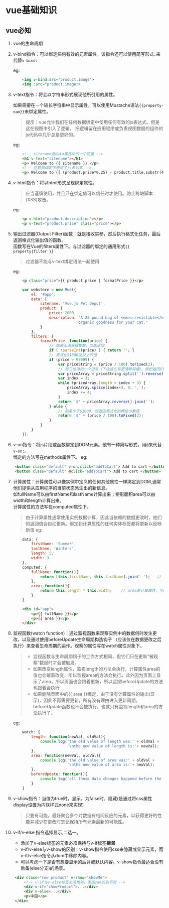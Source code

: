 # vue基础知识

## vue必知
1.  vue的生命周期
2.  v-bind指令：可以绑定任何有效的元素属性。该指令还可以使用简写形式`:`来代替`v-bind:`

    eg: 
    ```html
        <img v-bind:src="product.image">
        <img :src="product.image">
    ```

3.  v-text指令：将会以字符串形式展现他所引用的属性。
    
    如果需要在一个较长字符串中显示属性，可以使用Mustache语法`{{property-nam}}`来绑定属性。
    > 提示：vue允许我们在任何数据绑定中使用任何有效的js表达式。但是这在视图中引入了逻辑，
    > 把逻辑留在应用程序或负责视图数据的组件的js代码中几乎总是更好的。 

    eg:
    ```html
        <!-- sitename是data属性中的一个变量 -->
        <h1 v-text="sitename"></h1>
        <p> Welcome to {{ sitename }} </p>
        <!-- 在数据绑定中使用了js表达式 -->
        <p> Welcome to {{ (product.price*0.25) - product.title.substr(4, 4) }} </p>
    ```
4.  v-html指令：将以html形式呈现绑定属性。
    > 应当谨慎使用，并且只在绑定值可以信任时才使用。防止跨站脚本(XSS)攻击。

    eg:
    ```html
        <p v-html="product.description"></p>
        <p v-text="product.price" class="price"></p>
    ```
5.  输出过滤器(Output Filter)函数：就是接收实参，然后执行格式化任务，最后返回格式化输出值的函数。  
    函数写在Vue的filters属性下。与过滤器的绑定的通用形式`{{ property|filter }}`
    > 过滤器不能与v-text绑定语法一起使用
    
    eg:
    ```html
        <p class="price">{{ product.price | formatPrice }}</p>
    ```
    ```js
        var webstore = new Vue({
            el: '#app',
            data: {
                sitename: 'Vue.js Pet Depot',
                product: {
                    price: 2000,
                    description: 'A 25 pound bag of <em>irresistible</em>,' + 
                                'organic goodness for your cat.'
                }
            },
            filters: {
                formatPrice: function(price) {
                    // 如果无法获得整数，立即返回
                    if ( !parseInt(price) ) { return ''; }
                    // 格式化$1000及以上的值
                    if (price > 99999) {
                        var priceString = (price / 100).toFixed(2);
                        // 每三位添加一个逗号（下边这么写更清晰易懂）。例如返回$12,345.67的值
                        var priceArray = priceString.split('').reverse();
                        var index = 3;
                        while (priceArray.length > index + 3) {
                            priceArray.splice(index+3, 0, ',');
                            index += 4;
                        }
                        return '$' + priceArray.reverse().join('');            
                    } else {
                        // 如果小于$1000，则返回格式化的两位小数值
                        return '$' + (price / 100).toFixed(2);  
                    }
                }
            }
        });
    ```
6.  v-on指令：将js片段或函数绑定到DOM元素。他有一种简写形式，用`@`来代替`v-on:`。  
    绑定的方法写在methods属性下。
eg:
```html
    <button class="default" v-on:click="addToCart"> Add to cart </button>
    <button class="default" @click="addToCart"> Add to cart </button>
```
7.  计算属性：计算属性可以像实例中定义的任何其他属性一样绑定到DOM,通常他们提供从应用程序的当前状态派生出的新信息。  
    如fullName可以由firstName和lastName计算出来；矩形面积area可以由width和length计算出来。  
    计算属性的方法写在computed属性下。
    > 由于计算属性通常使用实例数据计算，因此当依赖的数据更改时，他们的返回值会自动更新。绑定到计算属性的任何实体标签都将更新以反映新值
    eg:
    ```js 中定义计算属性
        data: {
            firstName: 'Summer',
            lastName: 'Winters',
            length: 5,
            width: 3
        },
        computed: {
            fullName: function(){
                return [this.firstName, this.lastName].join(' ');   // fullName是计算属性。计算名字全称
            },
            area: function(){
                return this.length * this.width;    // area是计算属性，与data属性功能相同。计算矩形的面积
            }
        }
    ```
    ```html 使用计算属性fullName
        <div id="app">
            <p>{{ fullName }}</p>
            <p>{{ area }}</p>
        </div>
    ```
8.  监视函数(watch function)：通过监视函数来观察实例中的数据何时发生更改，以及通过使用beforeUpdate生命周期构造钩子    （应该仅在数据更改之后执行）来查看生命周期的运作。观察的属性写在watch属性对象下。 
    > * 监视函数与生命周期钩子的工作方式相同，但它们只在更新“被观察”数据时才会被触发。  
    > * 如果改变length属性，监视length的方法会执行，计算属性area的值也会跟着改变，所以监视area的方法会执行。此外因为页面上显示了area，所以页面也会跟着更新，所以监视beforeUpdate的方法也跟着会执行
    > * 如果删除页面中的{{ area }}绑定，由于没有计算属性的输出(显示)，因此不再需要更新，所有没有理由进入更新周期。beforeUpdate函数也不会被执行。也就只有监视length和area的方法执行了。

    eg:
    ```js 监视某些属性的变化
        watch: {
            length: function(newVal, oldVal){
                console.log('the old value of length was:' + oldVal +
                            '\nthe new value of length is:'+ newVal);
            },
            area: function(newVal, oldVal){
                console.log('the old value of area was:' + oldVal +
                            '\nthe new value of area is:'+ newVal);
            },
            beforeUpdate: function(){
                console.log('all those data changes happend before the output gets updated.');
            }
        }
    ```
9.  v-show指令：当值为true时，显示。为false时，隐藏(是通过将css属性display设置为内联样式none来实现)
    > 只要有可能，最好聚合多个对数据有相同反应的元素，以获得更好的性能并减少在更改时忘记保持所有元素最新的可能性。

10. v-if/v-else 指令选择显示,二选一。
    * 添加了v-else标签的元素必须保持与v-if标签**相邻**
    * v-if/v-else与v-show的区别：v-show指令使用css来隐藏或显示元素，而v-if/v-else指令从dom中移除内容。
    * 可以考虑一下是否有想要显示的后背或默认内容。v-show指令最适合没有后备(else分支)的场景。
```html
    <div class="row product" v-show="showMe">
        <!-- v-if与v-else标签必须相邻，否则vue识别不到 -->
        <div v-if="showProduct">...</div>
        <div v-else>...</div>
        <p>中国</p>
    </div>
```